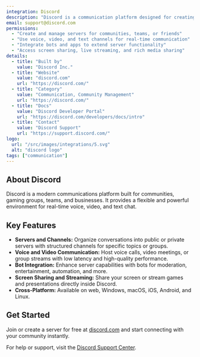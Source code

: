```yaml
---
integration: Discord
description: "Discord is a communication platform designed for creating communities, offering voice, video, and text chat across web, desktop, and mobile."
email: support@discord.com
permissions:
  - "Create and manage servers for communities, teams, or friends"
  - "Use voice, video, and text channels for real-time communication"
  - "Integrate bots and apps to extend server functionality"
  - "Access screen sharing, live streaming, and rich media sharing"
details:
  - title: "Built by"
    value: "Discord Inc."
  - title: "Website"
    value: "discord.com"
    url: "https://discord.com/"
  - title: "Category"
    value: "Communication, Community Management"
    url: "https://discord.com/"
  - title: "Docs"
    value: "Discord Developer Portal"
    url: "https://discord.com/developers/docs/intro"
  - title: "Contact"
    value: "Discord Support"
    url: "https://support.discord.com/"
logo:
  url: "/src/images/integrations/5.svg"
  alt: "discord logo"
tags: ["communication"]
---
```

## About Discord

Discord is a modern communications platform built for communities, gaming groups, teams, and businesses. It provides a flexible and powerful environment for real-time voice, video, and text chat.

## Key Features

- **Servers and Channels:** Organize conversations into public or private servers with structured channels for specific topics or groups.
- **Voice and Video Communication:** Host voice calls, video meetings, or group streams with low latency and high-quality performance.
- **Bot Integration:** Enhance server capabilities with bots for moderation, entertainment, automation, and more.
- **Screen Sharing and Streaming:** Share your screen or stream games and presentations directly inside Discord.
- **Cross-Platform:** Available on web, Windows, macOS, iOS, Android, and Linux.

## Get Started

Join or create a server for free at [discord.com](https://discord.com/) and start connecting with your community instantly.

For help or support, visit the [Discord Support Center](https://support.discord.com/).
